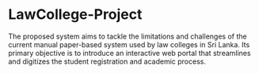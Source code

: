 # LawCollege-Project
The proposed system aims to tackle the limitations and challenges of the current manual paper-based system used by law colleges in Sri Lanka. Its primary objective is to introduce an  interactive web portal that streamlines and digitizes the student registration and academic  process.
